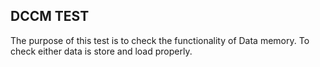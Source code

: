 ## DCCM TEST

The purpose of this test is to check the functionality of Data memory. To check either data is store and load properly. 
